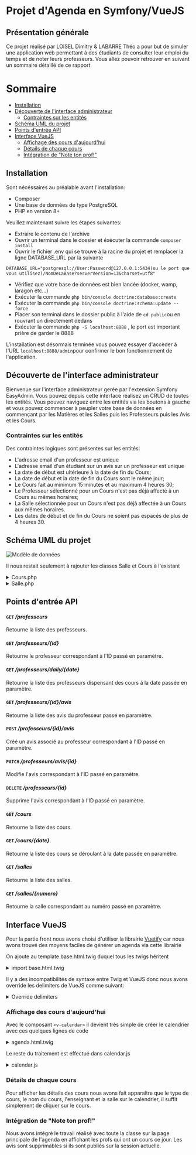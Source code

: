 # Projet d'Agenda en Symfony/VueJS

## Présentation générale

Ce projet réalisé par LOISEL Dimitry & LABARRE Théo a pour but de simuler une application web permettant à des étudiants de consulter leur emploi du temps et de noter leurs professeurs.
Vous allez pouvoir retrouver en suivant un sommaire détaillé de ce rapport

Sommaire
=========
- [Installation](#installation)
- [Découverte de l'interface administrateur](#dcouverte-de-linterface-administrateur)
    - [Contraintes sur les entités](#contraintes-sur-les-entits)
- [Schéma UML du projet](#schma-uml-du-projet)
- [Points d'entrée API](#points-dentre-api)
- [Interface VueJS](#interface-vuejs)
    - [Affichage des cours d'aujourd'hui](#affichage-des-cours-daujourdhui)
    - [Détails de chaque cours](#dtails-de-chaque-cours)
    - [Intégration de "Note ton prof!"](#intgration-de-note-ton-prof)

## Installation

Sont nécéssaires au préalable avant l'installation:
- Composer
- Une base de données de type PostgreSQL
- PHP en version 8+

Veuillez maintenant suivre les étapes suivantes:

- Extraire le contenu de l'archive
- Ouvrir un terminal dans le dossier et éxécuter la commande `composer install`
- Ouvrir le fichier .env qui se trouve à la racine du projet et remplacer la ligne DATABASE_URL par la suivante

```dotenv
DATABASE_URL="postgresql://User:Password@127.0.0.1:5434(ou le port que vous utilisez)/NomDeLaBase?serverVersion=13&charset=utf8"
```

- Vérifiez que votre base de données est bien lancée (docker, wamp, laragon etc...)
- Exécuter la commande `php bin/console doctrine:database:create`
- Exécuter la commande `php bin/console doctrine:schema:update --force`
- Placer son terminal dans le dossier public à l'aide de `cd public`ou en rouvrant un directement dedans
- Exécuter la commande `php -S localhost:8888` , le port est important prière de garder le 8888

L'installation est désormais terminée vous pouvez essayer d'accèder à l'URL `localhost:8888/admin`pour confirmer le bon fonctionnement de l'application.

## Découverte de l'interface administrateur

Bienvenue sur l'interface administrateur gerée par l'extension Symfony EasyAdmin. Vous pouvez depuis cette interface réalisez un CRUD de toutes les entités.
Vous pouvez naviguez entre les entités via les boutons à gauche et vous pouvez commencer à peupler votre base de données en commençant par les Matières et les Salles puis les Professeurs puis les Avis et les Cours.

### Contraintes sur les entités

Des contraintes logiques sont présentes sur les entités:
- L'adresse email d'un professeur est unique
- L'adresse email d'un étudiant sur un avis sur un professeur est unique
- La date de début est ultérieure à la date de fin du Cours;
- La date de début et la date de fin du Cours sont le même jour;
- Le Cours fait au minimum 15 minutes et au maximum 4 heures 30;
- Le Professeur sélectionné pour un Cours n'est pas déjà affecté à un Cours au mêmes horaires;
- La Salle sélectionnée pour un Cours n'est pas déjà affectée à un Cours aux mêmes horaires.
- Les dates de début et de fin du Cours ne soient pas espacés de plus de 4 heures 30.

## Schéma UML du projet

![Modèle de données](https://cdn.discordapp.com/attachments/900280789391011880/951120443761365072/unknown.png)

Il nous restait seulement à rajouter les classes Salle et Cours à l'existant

<details>
  <summary>Cours.php</summary>

```php
#[ORM\Entity(repositoryClass: CoursRepository::class)]
#[DateHeureCours()]
#[SalleDisponible()]
#[ProfesseurDisponible()]
class Cours
{
    #[ORM\Id]
    #[ORM\GeneratedValue]
    #[ORM\Column(type: 'integer')]
    private $id;

    #[ORM\Column(type: 'datetime')]
    private $dateHeureDebut;

    #[ORM\Column(type: 'datetime')]
    private $dateHeureFin;

    #[ORM\Column(type: 'string', length: 255)]
    private $type;

    #[ORM\ManyToOne(targetEntity: Matiere::class, inversedBy: 'cours')]
    #[ORM\JoinColumn(nullable: false)]
    #[Assert\NotNull]
    private $matiere;

    #[ORM\ManyToOne(targetEntity: Professeur::class, inversedBy: 'cours')]
    #[ORM\JoinColumn(nullable: false)]
    #[Assert\NotNull]
    private $professeur;

    #[ORM\ManyToOne(targetEntity: Salle::class, inversedBy: 'cours')]
    #[ORM\JoinColumn(nullable: false)]
    #[Assert\NotNull]
    private $salle;

    ...
}
```

</details>

<details>
  <summary>Salle.php</summary>

```php
#[ORM\Entity(repositoryClass: SalleRepository::class)]
class Salle
{
    #[ORM\Id]
    #[ORM\GeneratedValue]
    #[ORM\Column(type: 'integer')]
    private $id;

    #[ORM\Column(type: 'string', length: 255)]
    private $numero;

    #[ORM\OneToMany(mappedBy: 'salle', targetEntity: Cours::class)]
    private $cours;

    ...
}
```
</details>

## Points d'entrée API

#### `GET` */professeurs*
Retourne la liste des professeurs.

#### `GET` */professeurs/{id}*
Retourne le professeur correspondant à l'ID passé en paramètre.

#### `GET` */professeurs/daily/{date}*
Retourne la liste des professeurs dispensant des cours à la date passée en paramètre.

#### `GET` */professeurs/{id}/avis*
Retourne la liste des avis du professeur passé en paramètre.

#### `POST` */professeurs/{id}/avis*
Créé un avis associé au professeur correspondant à l'ID passé en paramètre.

#### `PATCH` */professeurs/avis/{id}*
Modifie l'avis correspondant à l'ID passé en paramètre.

#### `DELETE` */professeurs/{id}*
Supprime l'avis correspondant à l'ID passé en paramètre.

#### `GET` */cours*
Retourne la liste des cours.

#### `GET` */cours/{date}*
Retourne la liste des cours se déroulant à la date passée en paramètre.

#### `GET` */salles*
Retourne la liste des salles.

#### `GET` */salles/{numero}*
Retourne la salle correspondant au numéro passé en paramètre.


## Interface VueJS

Pour la partie front nous avons choisi d'utiliser la librairie [Vuetify](https://vuetifyjs.com/en/) car nous avons trouvé des moyens faciles de générer un agenda via cette librairie


On ajoute au template base.html.twig duquel tous les twigs héritent

<details>
<summary>import base.html.twig</summary>

```html
<head>
  ...
  <link href="https://fonts.googleapis.com/css?family=Roboto:100,300,400,500,700,900" rel="stylesheet">
  <link href="https://cdn.jsdelivr.net/npm/@mdi/font@4.x/css/materialdesignicons.min.css" rel="stylesheet">
  <link href="https://cdn.jsdelivr.net/npm/vuetify@2.x/dist/vuetify.min.css" rel="stylesheet">
  ...
</head>
<body>
  ...
  <script src="https://cdn.jsdelivr.net/npm/vue@2.x/dist/vue.js"></script>
  <script src="https://cdn.jsdelivr.net/npm/vuetify@2.x/dist/vuetify.js"></script>
  ...
</body>
</html>

```
</details>

Il y a des incompatibilités de syntaxe entre Twig et VueJS donc nous avons override les delimiters de VueJS comme suivant:

<details>
<summary>Override delimiters</summary>

```javascript
var app = new Vue({
    delimiters: ['${', '}'],
    el: '#app'
}
```

</details> 


### Affichage des cours d'aujourd'hui

Avec le composant `<v-calendar>` il devient très simple de créer le calendrier avec ces quelques lignes de code

<details>
<summary>agenda.html.twig</summary>

```html
<v-calendar  
	color="primary"
	type="day"
	:first-interval="15"
	:interval-count="24"
	interval-minutes="30"
	:events="events"
	:value="today"
>
</v-calendar>
```
</details>

Le reste du traitement est effectué dans calendar.js

<details>
<summary>calendar.js</summary>

```javascript
var app = new Vue({
    delimiters: ['${', '}'],
    el: '#app',
    vuetify: new Vuetify({
        lang: { current: 'fr'}
    }),
    data: {
        appName: "EDT",
        today: new Date(),
        events: [],
    },
    methods: {
        //renvoie la date du jour au format YYYY-mm-dd
        getFormattedTodaysDate() {
            let year = this.today.getFullYear();
            let month = this.today.getMonth() + 1;
            if(month < 10){month = "0" + month;}
            let day = this.today.getDate();
            if(day < 10){day = "0" + day;}
            let formattedDate = `${ year }-${ month }-${ day }`;
            return formattedDate;
        },
        //fait un appel à l'API pour récupérer la liste des cours du jour
        getCours(){
            let date = this.getFormattedTodaysDate();
            axios.get(this.apiBase + '/cours/' + date )
                .then(response => { this.events = response.data; })
                .catch(error => { console.log(error); })
        }
    },
    mounted() {
        this.getCours();
    }
})
```
</details>


### Détails de chaque cours

Pour afficher les détails des cours nous avons fait apparaître que le type de cours, le nom du cours, l'enseignant et la salle sur le calendrier, il suffit simplement de cliquer sur le cours.

### Intégration de "Note ton prof!"

Nous avons intégré le travail réalisé avec toute la classe sur la page principale de l'agenda en affichant les profs qui ont un cours ce jour.
Les avis sont supprimables si ils sont publiés sur la session actuelle.
